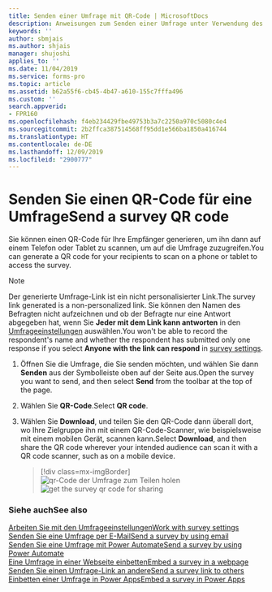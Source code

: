 ```yaml
---
title: Senden einer Umfrage mit QR-Code | MicrosoftDocs
description: Anweisungen zum Senden einer Umfrage unter Verwendung des QR-Codes
keywords: ''
author: sbmjais
ms.author: shjais
manager: shujoshi
applies_to: ''
ms.date: 11/04/2019
ms.service: forms-pro
ms.topic: article
ms.assetid: b62a55f6-cb45-4b47-a610-155c7fffa496
ms.custom: ''
search.appverid:
- FPR160
ms.openlocfilehash: f4eb234429fbe49753b3a7c2250a970c5080c4e4
ms.sourcegitcommit: 2b2ffca387514568ff95dd1e566ba1850a416744
ms.translationtype: HT
ms.contentlocale: de-DE
ms.lasthandoff: 12/09/2019
ms.locfileid: "2900777"
---
```

# <a name="send-a-survey-qr-code"></a><span data-ttu-id="59f69-103">Senden Sie einen QR-Code für eine Umfrage</span><span class="sxs-lookup"><span data-stu-id="59f69-103">Send a survey QR code</span></span>

<span data-ttu-id="59f69-104">Sie können einen QR-Code für Ihre Empfänger generieren, um ihn dann auf einem Telefon oder Tablet zu scannen, um auf die Umfrage zuzugreifen.</span><span class="sxs-lookup"><span data-stu-id="59f69-104">You can generate a QR code for your recipients to scan on a phone or tablet to access the survey.</span></span>

> [!NOTE]
> <span data-ttu-id="59f69-105">Der generierte Umfrage-Link ist ein nicht personalisierter Link.</span><span class="sxs-lookup"><span data-stu-id="59f69-105">The survey link generated is a non-personalized link.</span></span> <span data-ttu-id="59f69-106">Sie können den Namen des Befragten nicht aufzeichnen und ob der Befragte nur eine Antwort abgegeben hat, wenn Sie **Jeder mit dem Link kann antworten** in den [Umfrageeinstellungen](invite-settings.md) auswählen.</span><span class="sxs-lookup"><span data-stu-id="59f69-106">You won't be able to record the respondent's name and whether the respondent has submitted only one response if you select **Anyone with the link can respond** in [survey settings](invite-settings.md).</span></span>

1. <span data-ttu-id="59f69-107">Öffnen Sie die Umfrage, die Sie senden möchten, und wählen Sie dann **Senden** aus der Symbolleiste oben auf der Seite aus.</span><span class="sxs-lookup"><span data-stu-id="59f69-107">Open the survey you want to send, and then select **Send** from the toolbar at the top of the page.</span></span> 

2. <span data-ttu-id="59f69-108">Wählen Sie **QR-Code**.</span><span class="sxs-lookup"><span data-stu-id="59f69-108">Select **QR code**.</span></span>

3. <span data-ttu-id="59f69-109">Wählen Sie **Download**, und teilen Sie den QR-Code dann überall dort, wo Ihre Zielgruppe ihn mit einem QR-Code-Scanner, wie beispielsweise mit einem mobilen Gerät, scannen kann.</span><span class="sxs-lookup"><span data-stu-id="59f69-109">Select **Download**, and then share the QR code wherever your intended audience can scan it with a QR code scanner, such as on a mobile device.</span></span>

    > [!div class=mx-imgBorder]
    > <span data-ttu-id="59f69-110">![qr-Code der Umfrage zum Teilen holen](media/survey-qrcode.png "Holen Sie sich den QR-Code der Umfrage zur Freigabe")</span><span class="sxs-lookup"><span data-stu-id="59f69-110">![get the survey qr code for sharing](media/survey-qrcode.png "Get the survey QR code for sharing")</span></span>  

### <a name="see-also"></a><span data-ttu-id="59f69-111">Siehe auch</span><span class="sxs-lookup"><span data-stu-id="59f69-111">See also</span></span>

[<span data-ttu-id="59f69-112">Arbeiten Sie mit den Umfrageeinstellungen</span><span class="sxs-lookup"><span data-stu-id="59f69-112">Work with survey settings</span></span>](invite-settings.md)<br>
[<span data-ttu-id="59f69-113">Senden Sie eine Umfrage per E-Mail</span><span class="sxs-lookup"><span data-stu-id="59f69-113">Send a survey by using email</span></span>](send-survey-email.md)<br>
[<span data-ttu-id="59f69-114">Senden Sie eine Umfrage mit Power Automate</span><span class="sxs-lookup"><span data-stu-id="59f69-114">Send a survey by using Power Automate</span></span>](send-survey-microsoft-flow.md)<br>
[<span data-ttu-id="59f69-115">Eine Umfrage in einer Webseite einbetten</span><span class="sxs-lookup"><span data-stu-id="59f69-115">Embed a survey in a webpage</span></span>](embed-web-page.md)<br>
[<span data-ttu-id="59f69-116">Senden Sie einen Umfrage-Link an andere</span><span class="sxs-lookup"><span data-stu-id="59f69-116">Send a survey link to others</span></span>](send-survey-link.md)<br>
[<span data-ttu-id="59f69-117">Einbetten einer Umfrage in Power Apps</span><span class="sxs-lookup"><span data-stu-id="59f69-117">Embed a survey in Power Apps</span></span>](embed-survey-powerapps.md)
